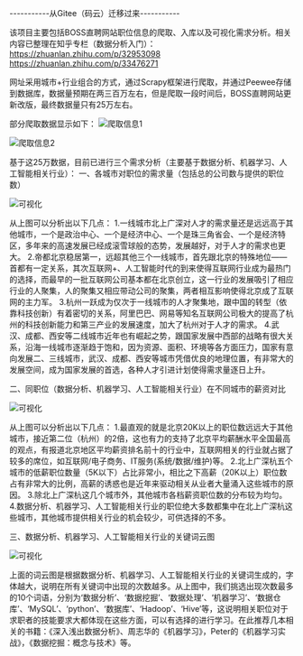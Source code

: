 
-----------从Gitee（码云）迁移过来-----------

该项目主要包括BOSS直聘网站职位信息的爬取、入库以及可视化需求分析。相关内容已整理在知乎专栏（数据分析入门）：
https://zhuanlan.zhihu.com/p/32953098          https://zhuanlan.zhihu.com/p/33476271

网址采用城市+行业组合的方式，通过Scrapy框架进行爬取，并通过Peewee存储到数据库，数据量预期在两三百万左右，但是爬取一段时间后，BOSS直聘网站更新改版，最终数据量只有25万左右。

部分爬取数据显示如下：
![爬取信息1](https://github.com/lxm909055383/bosszhipin/blob/master/img/1.jpg)

![爬取信息2](https://github.com/lxm909055383/bosszhipin/blob/master/img/2.jpg)



基于这25万数据，目前已进行三个需求分析（主要基于数据分析、机器学习、人工智能相关行业）：
一、各城市对职位的需求量（包括总的公司数与提供的职位数）

![可视化](https://github.com/lxm909055383/bosszhipin/blob/master/img/3.jpg)

从上图可以分析出以下几点：
1.一线城市北上广深对人才的需求量还是远远高于其他城市，一个是政治中心、一个是经济中心、一个是珠三角省会、一个是经济特区，多年来的高速发展已经成滚雪球般的态势，发展越好，对于人才的需求也更大。
2.帝都北京稳居第一，远超其他三个一线城市，首先跟北京的特殊地位——首都有一定关系，其次互联网+、人工智能时代的到来使得互联网行业成为最热门的选择，而最早的一批互联网公司基本都在北京创立，这一行业的发展吸引了相应行业的人聚集，人的聚集又相应带动公司的聚集，两者相互影响使得北京成了互联网的主力军。
3.杭州一跃成为仅次于一线城市的人才聚集地，跟中国的转型（依靠科技创新）有着密切的关系，阿里巴巴、网易等知名互联网公司极大的提高了杭州的科技创新能力和第三产业的发展速度，加大了杭州对于人才的需求。
4.武汉、成都、西安等二线城市近年也有崛起之势，跟国家发展中西部的战略有很大关系，沿海一线城市逐渐趋于饱和，因为资源、面积、环境等各方面压力，国家有意向发展二、三线城市，武汉、成都、西安等城市凭借优良的地理位置，有非常大的发展空间，成为国家发展的首选，各种人才引进计划使得需求量逐日上升。


二、同职位（数据分析、机器学习、人工智能相关行业）在不同城市的薪资对比

![可视化](https://github.com/lxm909055383/bosszhipin/blob/master/img/4.jpg)

从上图可以分析出以下几点：
1.最直观的就是北京20K以上的职位数远远大于其他城市，接近第二位（杭州）的2倍，这也有力的支持了北京平均薪酬水平全国最高的观点，有报道北京地区平均薪资排名前十的行业中，互联网相关的行业就占据了较多的席位，如互联网/电子商务、IT服务(系统/数据/维护)等。
2.北上广深杭五个城市的低薪职位数量（5K以下）占比非常小，相比之下高薪（20K以上）职位数占有非常大的比例，高薪的诱惑也是近年来驱动相关从业者大量涌入这些城市的原因。
3.除北上广深杭这几个城市外，其他城市各档薪资职位数的分布较为均匀。
4.数据分析、机器学习、人工智能相关行业的职位绝大多数都集中在北上广深杭这些城市，其他城市提供相关行业的机会较少，可供选择的不多。


三、数据分析、机器学习、人工智能相关行业的关键词云图

![可视化](https://github.com/lxm909055383/bosszhipin/blob/master/img/5.jpg)

上面的词云图是根据数据分析、机器学习、人工智能相关行业的关键词生成的，字体越大，说明在所有关键词中出现的次数越多。从上图中，我们挑选出现次数最多的10个词语，分别为‘数据分析’、‘数据挖掘’、‘数据处理’、‘机器学习’、‘数据仓库’、‘MySQL’、‘python’、‘数据库’、‘Hadoop’、‘Hive’等，这说明相关职位对于求职者的技能要求大都体现在这些方面，可以有选择的进行学习。在此推荐几本相关的书籍：《深入浅出数据分析》、周志华的《机器学习》，Peter的《机器学习实战》，《数据挖掘：概念与技术》等。

